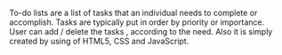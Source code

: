 To-do lists are a list of tasks that an individual needs to complete or accomplish. Tasks are typically put in order by priority or importance.
<br>
User can add / delete the tasks , according to the need.
Also it is simply created by using of HTML5, CSS and JavaScript.
